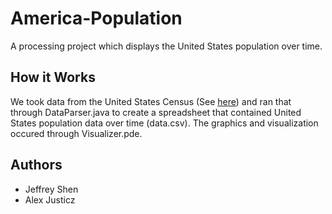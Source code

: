 # America-Population
A processing project which displays the United States population over time.

## How it Works
We took data from the United States Census (See [here](https://en.wikipedia.org/wiki/List_of_U.S._states_by_historical_population#1790.E2.80.931860.2C_census_data)) and ran that through DataParser.java to create a spreadsheet that contained United States population data over time (data.csv). The graphics and visualization occured through Visualizer.pde. 

## Authors

* Jeffrey Shen
* Alex Justicz

